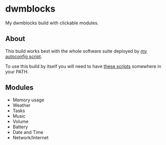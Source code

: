 # dwmblocks

My dwmblocks build with clickable modules.

## About
This build works best with the whole software suite deployed by [my autoconfig script](https://github.com/houman-rzk/autoconfig).

To use this build by itself you will need to have [these scripts](https://github.com/houman-rzk/dotfiles/tree/master/.local/bin/statusbar) somewhere in your PATH.

## Modules
- Memory usage
- Weather
- Tasks
- Music
- Volume
- Battery
- Date and Time
- Network/Internet
